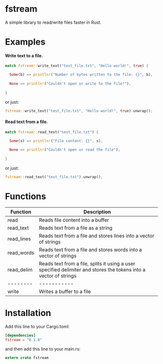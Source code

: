 # fstream
A simple library to read/write files faster in Rust.

# Examples
#### Write text to a file.
```rust
match fstream::write_text("test_file.txt", "Hello world!", true) {

  Some(b) => println!("Number of bytes written to the file: {}", b),
  
  None => println!("Couldn't open or write to the file!"),
  
}
```

or just:
```rust
fstream::write_text("test_file.txt", "Hello world!", true).unwrap();
```

#### Read text from a file.
```rust
match fstream::read_text("test_file.txt") {

  Some(s) => println!("File content: {}", s),
        
  None => println!("Couldn't open or read the file"),
        
}
```

or just:
```rust
fstream::read_text("test_file.txt").unwrap();
```

# Functions
|Function|Description|
|--------|-----------|
|read|Reads file content into a buffer|
|read_text|Reads text from a file as a string|
|read_lines|Reads text from a file and stores lines into a vector of strings|
|read_words|Reads text from a file and stores words into a vector of strings|
|read_delim|Reads text from a file, splits it using a user specified delimiter and stores the tokens into a vector of strings|
|--------|-----------|
|write|Writes a buffer to a file|


# Installation

Add this line to your Cargo.toml:

```toml
[dependencies]
fstream = "0.1.0"
```

and then add this line to your main.rs:

```rust
extern crate fstream
```
